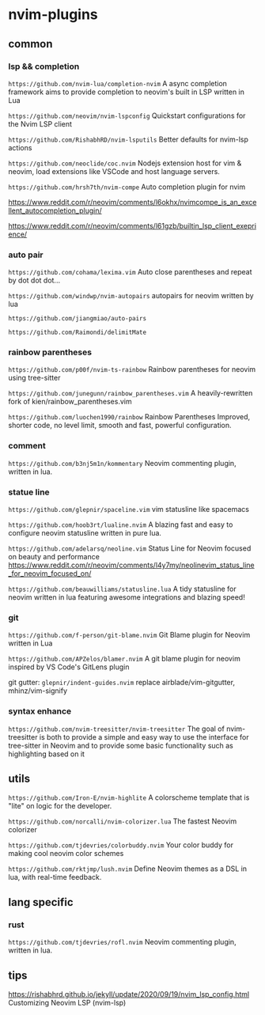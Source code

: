 # nvim-plugins


## common

### lsp && completion

`https://github.com/nvim-lua/completion-nvim` A async completion framework aims to provide completion to neovim's built in LSP written in Lua 

`https://github.com/neovim/nvim-lspconfig` Quickstart configurations for the Nvim LSP client 

`https://github.com/RishabhRD/nvim-lsputils` Better defaults for nvim-lsp actions 


`https://github.com/neoclide/coc.nvim`  Nodejs extension host for vim & neovim, load extensions like VSCode and host language servers. 

`https://github.com/hrsh7th/nvim-compe` Auto completion plugin for nvim

https://www.reddit.com/r/neovim/comments/l6okhx/nvimcompe_is_an_excellent_autocompletion_plugin/

https://www.reddit.com/r/neovim/comments/l61gzb/builtin_lsp_client_exeprience/

### auto pair

`https://github.com/cohama/lexima.vim` Auto close parentheses and repeat by dot dot dot... 

`https://github.com/windwp/nvim-autopairs` autopairs for neovim written by lua 

`https://github.com/jiangmiao/auto-pairs`

`https://github.com/Raimondi/delimitMate`

### rainbow parentheses

`https://github.com/p00f/nvim-ts-rainbow`  Rainbow parentheses for neovim using tree-sitter 

`https://github.com/junegunn/rainbow_parentheses.vim` A heavily-rewritten fork of kien/rainbow_parentheses.vim

`https://github.com/luochen1990/rainbow`  Rainbow Parentheses Improved, shorter code, no level limit, smooth and fast, powerful configuration. 

### comment

`https://github.com/b3nj5m1n/kommentary`  Neovim commenting plugin, written in lua. 

### statue line

`https://github.com/glepnir/spaceline.vim`  vim statusline like spacemacs

`https://github.com/hoob3rt/lualine.nvim`  A blazing fast and easy to configure neovim statusline written in pure lua. 

`https://github.com/adelarsq/neoline.vim`  Status Line for Neovim focused on beauty and performance   https://www.reddit.com/r/neovim/comments/l4y7my/neolinevim_status_line_for_neovim_focused_on/


`https://github.com/beauwilliams/statusline.lua`     A tidy statusline for neovim written in lua featuring awesome integrations and blazing speed! 

### git

`https://github.com/f-person/git-blame.nvim` Git Blame plugin for Neovim written in Lua 

`https://github.com/APZelos/blamer.nvim`  A git blame plugin for neovim inspired by VS Code's GitLens plugin 

git gutter: `glepnir/indent-guides.nvim` replace airblade/vim-gitgutter, mhinz/vim-signify


### syntax enhance

`https://github.com/nvim-treesitter/nvim-treesitter` The goal of nvim-treesitter is both to provide a simple and easy way to use the interface for tree-sitter in Neovim and to provide some basic functionality such as highlighting based on it

## utils

`https://github.com/Iron-E/nvim-highlite`  A colorscheme template that is "lite" on logic for the developer.  

`https://github.com/norcalli/nvim-colorizer.lua`  The fastest Neovim colorizer

`https://github.com/tjdevries/colorbuddy.nvim`  Your color buddy for making cool neovim color schemes 

`https://github.com/rktjmp/lush.nvim` Define Neovim themes as a DSL in lua, with real-time feedback. 

## lang specific

### rust

`https://github.com/tjdevries/rofl.nvim`  Neovim commenting plugin, written in lua. 


## tips

<https://rishabhrd.github.io/jekyll/update/2020/09/19/nvim_lsp_config.html> Customizing Neovim LSP (nvim-lsp) 
